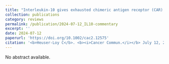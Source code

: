 ```yaml
---
title: "Interleukin-10 gives exhausted chimeric antigen receptor (CAR) T cells a second breath"
collection: publications
category: reviews
permalink: /publication/2024-07-12_IL10-commentary
excerpt: ''
date: 2024-07-12
paperurl: 'https://doi.org/10.1002/cac2.12575'
citation: '<b>Heuser-Loy C</b>. <b><i>Cancer Commun.</i></b> July 12, 2024 44(7): 787-790.'
---
```


No abstract available.
